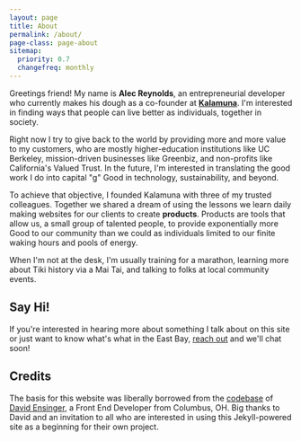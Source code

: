 ```yaml
---
layout: page
title: About
permalink: /about/
page-class: page-about
sitemap:
  priority: 0.7
  changefreq: monthly
---
```


Greetings friend! My name is __Alec Reynolds__, an entrepreneurial developer who currently makes his dough as a co-founder at __[Kalamuna](http://www.kalamuna.com)__. I'm interested in finding ways that people can live better as individuals, together in society.

Right now I try to give back to the world by providing more and more value to my customers, who are mostly higher-education institutions like UC Berkeley, mission-driven businesses like Greenbiz, and non-profits like California's Valued Trust. In the future, I'm interested in translating the good work I do into capital "g" Good in technology, sustainability, and beyond.

To achieve that objective, I founded Kalamuna with three of my trusted colleagues. Together we shared a dream of using the lessons we learn daily making websites for our clients to create __products__. Products are tools that allow us, a small group of talented people, to provide exponentially more Good to our community than we could as individuals limited to our finite waking hours and pools of energy.

When I'm not at the desk, I'm usually training for a marathon, learning more about Tiki history via a Mai Tai, and talking to folks at local community events.


## Say Hi!

If you're interested in hearing more about something I talk about on this site or just want to know what's what in the East Bay, [reach out](mailto:alec@kalamuna.com) and we'll chat soon!

## Credits

The basis for this website was liberally borrowed from the [codebase](https://github.com/davidensinger/davidensinger.github.io) of [David Ensinger](http://davidensinger.com/), a Front End Developer from Columbus, OH. Big thanks to David and an invitation to all who are interested in using this Jekyll-powered site as a beginning for their own project.
